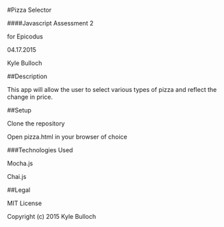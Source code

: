 #Pizza Selector

####Javascript Assessment 2

for Epicodus

04.17.2015

Kyle Bulloch

##Description

This app will allow the user to select various types of pizza and reflect the change in price.

##Setup

Clone the repository

Open pizza.html in your browser of choice

###Technologies Used

Mocha.js

Chai.js

##Legal

MIT License

Copyright (c) 2015 Kyle Bulloch
